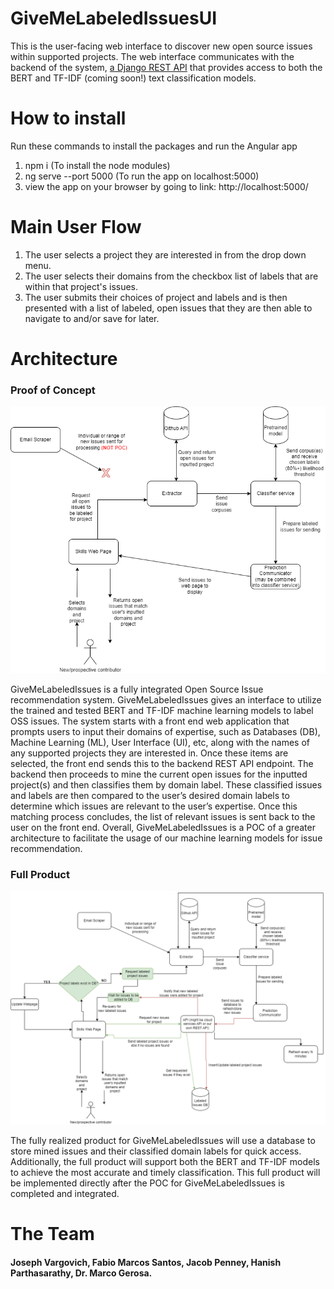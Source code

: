 # GiveMeLabeledIssuesUI
This is the user-facing web interface to discover new open source issues within supported projects. The web interface communicates with the backend of the system, [a Django REST API](https://github.com/JoeyV55/GiveMeLabeledIssuesAPI) that provides access to both the BERT and TF-IDF (coming soon!) text classification models. 


# How to install

Run these commands to install the packages and run the Angular app

1. npm i (To install the node modules)
2. ng serve --port 5000 (To run the app on localhost:5000)
3. view the app on your browser by going to link: http://localhost:5000/

# Main User Flow
1. The user selects a project they are interested in from the drop down menu. 
2. The user selects their domains from the checkbox list of labels that are within that project's issues.
3. The user submits their choices of project and labels and is then presented with a list of labeled, open issues that they are then able to navigate to and/or save for later. 


# Architecture

### Proof of Concept
![alt text](https://github.com/JoeyV55/GiveMeLabeledIssuesAPI/blob/master/GiveMeLabeledIssuesPOC.png "POC Architecture")

GiveMeLabeledIssues is a fully integrated Open Source Issue recommendation system. GiveMeLabeledIssues gives an interface to utilize the trained and tested BERT and TF-IDF machine learning models to label OSS issues. The system starts with a front end web application that prompts users to input their domains of expertise, such as Databases (DB), Machine Learning (ML), User Interface (UI), etc, along with the names of any supported projects they are interested in. Once these items are selected, the front end sends this to the backend REST API endpoint. The backend then proceeds to mine the current open issues for the inputted project(s) and then classifies them by domain label. These classified issues and labels are then compared to the user’s desired domain labels to determine which issues are relevant to the user’s expertise. Once this matching process concludes, the list of relevant issues is sent back to the user on the front end. Overall, GiveMeLabeledIssues is a POC of a greater architecture to facilitate the usage of our machine learning models for issue recommendation.



### Full Product

![alt text](https://github.com/JoeyV55/GiveMeLabeledIssuesAPI/blob/master/GiveMeLabeledIssuesFull.png "POC Architecture")

The fully realized product for GiveMeLabeledIssues will use a database to store mined issues and their classified domain labels for quick access. Additionally, the full product will support both the BERT and TF-IDF models to achieve the most accurate and timely classification. This full product will be implemented directly after the POC for GiveMeLabeledIssues is completed and integrated. 


# The Team
#### Joseph Vargovich, Fabio Marcos Santos, Jacob Penney, Hanish Parthasarathy, Dr. Marco Gerosa. 




